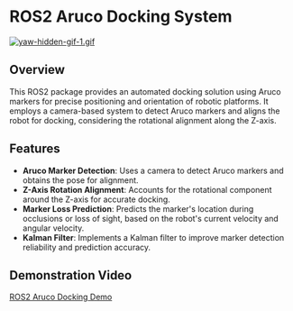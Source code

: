 # ROS2 Aruco Docking System
[![yaw-hidden-gif-1.gif](https://i.postimg.cc/mDBgn4R9/yaw-hidden-gif-1.gif)](https://postimg.cc/zL2NL9yD)

## Overview
This ROS2 package provides an automated docking solution using Aruco markers for precise positioning and orientation of robotic platforms. It employs a camera-based system to detect Aruco markers and aligns the robot for docking, considering the rotational alignment along the Z-axis.

## Features
- **Aruco Marker Detection**: Uses a camera to detect Aruco markers and obtains the pose for alignment.
- **Z-Axis Rotation Alignment**: Accounts for the rotational component around the Z-axis for accurate docking.
- **Marker Loss Prediction**: Predicts the marker's location during occlusions or loss of sight, based on the robot's current velocity and angular velocity.
- **Kalman Filter**: Implements a Kalman filter to improve marker detection reliability and prediction accuracy.


## Demonstration Video
[ROS2 Aruco Docking Demo](https://youtu.be/THzf_LP_wyc "ROS2 Aruco Docking Demo")
